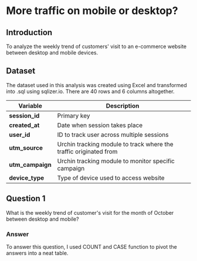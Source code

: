 # More traffic on mobile or desktop?

## Introduction

To analyze the weekly trend of customers' visit to an e-commerce website between desktop and mobile devices.

## Dataset

The dataset used in this analysis was created using Excel and transformed into .sql using sqlizer.io. There are 40 rows and 6 columns altogether.

Variable | Description
---- | -------
**session_id** | Primary key
**created_at** | Date when session takes place
**user_id** | ID to track user across multiple sessions
**utm_source** | Urchin tracking module to track where the traffic originated from 
**utm_campaign** | Urchin tracking module to monitor specific campaign
**device_type** | Type of device used to access website

## Question 1

What is the weekly trend of customer's visit for the month of October between desktop and mobile?

### Answer

To answer this question, I used COUNT and CASE function to pivot the answers into a neat table.
